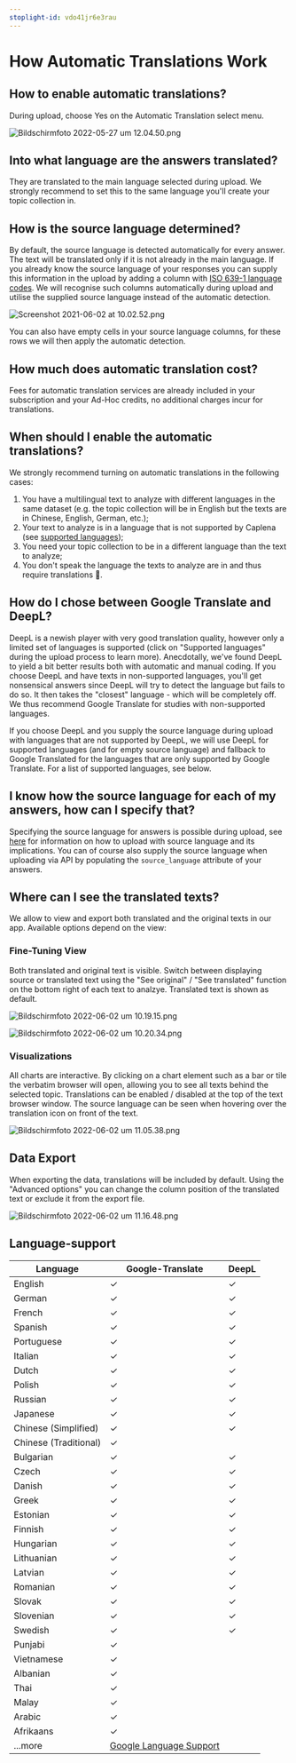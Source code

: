 ```yaml
---
stoplight-id: vdo41jr6e3rau
---
```


# How Automatic Translations Work

## How to enable automatic translations?

During upload, choose Yes on the Automatic Translation select menu.

![Bildschirmfoto 2022-05-27 um 12.04.50.png](https://stoplight.io/api/v1/projects/cHJqOjEyNDcxMw/images/wgjJucn9BUQ)

## Into what language are the answers translated?

They are translated to the main language selected during upload. We strongly recommend to set this to the same language you'll create your topic collection in.

## How is the source language determined?

By default, the source language is detected automatically for every answer. The text will be translated only if it is not already in the main language. If you already know the source language of your responses you can supply this information in the upload by adding a column with [ISO 639-1 language codes](https://en.wikipedia.org/wiki/List_of_ISO\_639-1\_codes). We will recognise such columns automatically during upload and utilise the supplied source language instead of the automatic detection.

![Screenshot 2021-06-02 at 10.02.52.png](https://stoplight.io/api/v1/projects/cHJqOjEyNDcxMw/images/WurMrFuExtU)

You can also have empty cells in your source language columns, for these rows we will then apply the automatic detection.

## How much does automatic translation cost?

Fees for automatic translation services are already included in your subscription and your Ad-Hoc credits, no additional charges incur for translations.

## When should I enable the automatic translations?

We strongly recommend turning on automatic translations in the following cases:

1. You have a multilingual text to analyze with different languages in the same dataset (e.g. the topic collection will be in English but the texts are in Chinese, English, German, etc.);
2. Your text to analyze is in a language that is not supported by Caplena (see [supported languages](https://caplena.com/en/supported-languages/));
3. You need your topic collection to be in a different language than the text to analyze;
4. You don't speak the language the texts to analyze are in and thus require translations 🙂.

## How do I chose between Google Translate and DeepL?

DeepL is a newish player with very good translation quality, however only a limited set of languages is supported (click on "Supported languages" during the upload process to learn more). Anecdotally, we've found DeepL to yield a bit better results both with automatic and manual coding. If you choose DeepL and have texts in non-supported languages, you'll get nonsensical answers since DeepL will try to detect the language but fails to do so. It then takes the "closest" language - which will be completely off. We thus recommend Google Translate for studies with non-supported languages.

If you choose DeepL and you supply the source language during upload with languages that are not supported by DeepL, we will use DeepL for supported languages (and for empty source language) and fallback to Google Translated for the languages that are only supported by Google Translate. For a list of supported languages, see below.

## I know how the source language for each of my answers, how can I specify that?

Specifying the source language for answers is possible during upload, see [here](05-03-Automatic-Translation.md#How-is-the-source-language-determined?) for information on how to upload with source language and its implications. You can of course also supply the source language when uploading via API by populating the `source_language` attribute of your answers.

## Where can I see the translated texts?

We allow to view and export both translated and the original texts in our app. Available options depend on the view:

### Fine-Tuning View

Both translated and original text is visible. Switch between displaying source or translated text using the "See original" / "See translated" function on the bottom right of each text to analzye. Translated text is shown as default.

![Bildschirmfoto 2022-06-02 um 10.19.15.png](https://stoplight.io/api/v1/projects/cHJqOjEyNDcxMw/images/OpwsyWRyg1w)

![Bildschirmfoto 2022-06-02 um 10.20.34.png](https://stoplight.io/api/v1/projects/cHJqOjEyNDcxMw/images/xrAX6JO6pPk)


### Visualizations

All charts are interactive. By clicking on a chart element such as a bar or tile the verbatim browser will open, allowing you to see all texts behind the selected topic. Translations can be enabled / disabled at the top of the text browser window. The source language can be seen when hovering over the translation icon on front of the text.

![Bildschirmfoto 2022-06-02 um 11.05.38.png](https://stoplight.io/api/v1/projects/cHJqOjEyNDcxMw/images/SBF5iOsdxVA)

## Data Export

When exporting the data, translations will be included by default. Using the "Advanced options" you can change the column position of the translated text or exclude it from the export file.

![Bildschirmfoto 2022-06-02 um 11.16.48.png](https://stoplight.io/api/v1/projects/cHJqOjEyNDcxMw/images/fpyzxNInwko)

## Language-support

Language | Google-Translate | DeepL
---------|----------|---------
 English | ✓ | ✓
 German  | ✓ | ✓
 French  | ✓ | ✓
 Spanish  | ✓ | ✓
 Portuguese  | ✓ | ✓
 Italian  | ✓ | ✓
 Dutch  | ✓ | ✓
 Polish  | ✓ | ✓
 Russian  | ✓ | ✓
 Japanese  | ✓ | ✓
 Chinese (Simplified)  | ✓ | ✓
 Chinese (Traditional)  | ✓ | 
 Bulgarian  | ✓ | ✓
 Czech  | ✓ | ✓
 Danish  | ✓ | ✓
 Greek  | ✓ | ✓
 Estonian  | ✓ | ✓
 Finnish  | ✓ | ✓
 Hungarian  | ✓ | ✓
 Lithuanian  | ✓ | ✓
 Latvian  | ✓ | ✓
 Romanian  | ✓ | ✓
 Slovak  | ✓ | ✓
 Slovenian  | ✓ | ✓
 Swedish  | ✓ | ✓
 Punjabi  | ✓ | 
 Vietnamese  | ✓ | 
 Albanian  | ✓ | 
 Thai  | ✓ | 
 Malay  | ✓ | 
 Arabic  | ✓ | 
 Afrikaans  | ✓ | 
 ...more  |[Google Language Support](https://cloud.google.com/translate/docs/languages) | 


